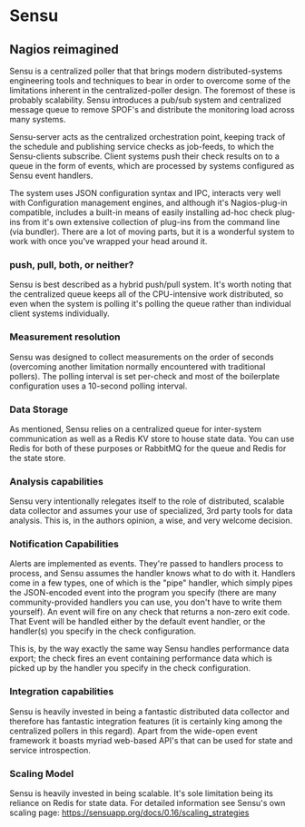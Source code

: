 # Sensu

## Nagios reimagined 

Sensu is a centralized poller that that brings modern distributed-systems
engineering tools and techniques to bear in order to overcome some of the
limitations inherent in the centralized-poller design.  The foremost of these
is probably scalability. Sensu introduces a pub/sub system and centralized
message queue to remove SPOF's and distribute the monitoring load across many
systems. 

Sensu-server acts as the centralized orchestration point, keeping track of the
schedule and publishing service checks as job-feeds, to which the Sensu-clients
subscribe. Client systems push their check results on to a queue in the form of
events, which are processed by systems configured as Sensu event handlers. 

The system uses JSON configuration syntax and IPC, interacts very well with
Configuration management engines, and although it's Nagios-plug-in compatible,
includes a built-in means of easily installing ad-hoc check plug-ins from it's
own extensive collection of plug-ins from the command line (via bundler). There
are a lot of moving parts, but it is a wonderful system to work with once
you've wrapped your head around it.

### push, pull, both, or neither?

Sensu is best described as a hybrid push/pull system. It's worth noting that
the centralized queue keeps all of the CPU-intensive work distributed, so even
when the system is polling it's polling the queue rather than individual client
systems individually. 

### Measurement resolution 
Sensu was designed to collect measurements on the order of seconds (overcoming
another limitation normally encountered with traditional pollers). The polling
interval is set per-check and most of the boilerplate configuration uses a
10-second polling interval.

### Data Storage 
As mentioned, Sensu relies on a centralized queue for inter-system
communication as well as a Redis KV store to house state data. You can use
Redis for both of these purposes or RabbitMQ for the queue and Redis for the
state store. 

### Analysis capabilities
Sensu very intentionally relegates itself to the role of distributed, scalable
data collector and assumes your use of specialized, 3rd party tools for data
analysis. This is, in the authors opinion, a wise, and very welcome decision.

### Notification Capabilities
Alerts are implemented as events. They're passed to handlers process to
process, and Sensu assumes the handler knows what to do with it. Handlers come
in a few types, one of which is the "pipe" handler, which simply pipes the
JSON-encoded event into the program you specify (there are many
community-provided handlers you can use, you don't have to write them
yourself). An event will fire on any check that returns a non-zero exit code.
That Event will be handled either by the default event handler, or the
handler(s) you specify in the check configuration. 

This is, by the way exactly the same way Sensu handles performance data export;
the check fires an event containing performance data which is picked up by the
handler you specify in the check configuration. 

### Integration capabilities
Sensu is heavily invested in being a fantastic distributed data collector and
therefore has fantastic integration features (it is certainly king among the
centralized pollers in this regard). Apart from the wide-open event framework
it boasts myriad web-based API's that can be used for state and service
introspection. 

### Scaling Model
Sensu is heavily invested in being scalable. It's sole limitation being its
reliance on Redis for state data. For detailed information see Sensu's own
scaling page: https://sensuapp.org/docs/0.16/scaling_strategies
